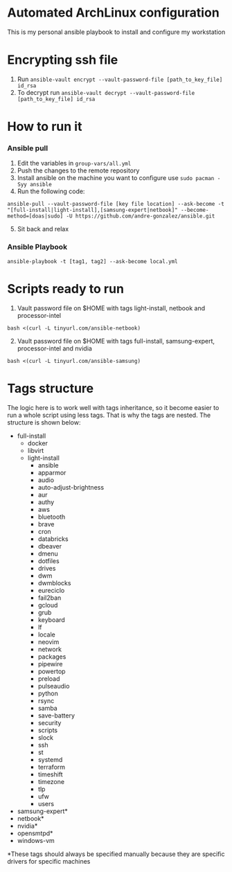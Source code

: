 # Automated ArchLinux configuration
This is my personal ansible playbook to install and configure my workstation


# Encrypting ssh file
1. Run `ansible-vault encrypt --vault-password-file [path_to_key_file] id_rsa`
2. To decrypt run `ansible-vault decrypt --vault-password-file [path_to_key_file] id_rsa`

# How to run it
### Ansible pull
1. Edit the variables in `group-vars/all.yml`
2. Push the changes to the remote repository
3. Install ansible on the machine you want to configure use `sudo pacman -Syy ansible`
4. Run the following code:
```
ansible-pull --vault-password-file [key file location] --ask-become -t "[full-install|light-install],[samsung-expert|netbook]" --become-method=[doas|sudo] -U https://github.com/andre-gonzalez/ansible.git
```
5. Sit back and relax

### Ansible Playbook

```
ansible-playbook -t [tag1, tag2] --ask-become local.yml
```

# Scripts ready to run
1. Vault password file on $HOME with tags light-install, netbook and processor-intel
```
bash <(curl -L tinyurl.com/ansible-netbook)
```

2. Vault password file on $HOME with tags full-install, samsung-expert, processor-intel and nvidia
```
bash <(curl -L tinyurl.com/ansible-samsung)
```

# Tags structure
The logic here is to work well with tags inheritance, so it become easier to run a whole script using less tags. That is why the tags are nested. The structure is shown below:
- full-install
  - docker
  - libvirt
  - light-install
    - ansible
    - apparmor
    - audio
    - auto-adjust-brightness
    - aur
    - authy
    - aws
    - bluetooth
    - brave
    - cron
    - databricks
    - dbeaver
    - dmenu
    - dotfiles
    - drives
    - dwm
    - dwmblocks
    - eureciclo
    - fail2ban
    - gcloud
    - grub
    - keyboard
    - lf
    - locale
    - neovim
    - network
    - packages
    - pipewire
    - powertop
    - preload
    - pulseaudio
    - python
    - rsync
    - samba
    - save-battery
    - security
    - scripts
    - slock
    - ssh
    - st
    - systemd
    - terraform
    - timeshift
    - timezone
    - tlp
    - ufw
    - users
- samsung-expert*
- netbook*
- nvidia*
- opensmtpd*
- windows-vm

*These tags should always be specified manually because they are specific drivers for specific machines
